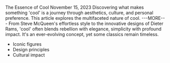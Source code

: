 The Essence of Cool
November 15, 2023
Discovering what makes something 'cool' is a journey through aesthetics, culture, and personal preference. This article explores the multifaceted nature of cool.
---MORE---
From Steve McQueen's effortless style to the innovative designs of Dieter Rams, 'cool' often blends rebellion with elegance, simplicity with profound impact.
It's an ever-evolving concept, yet some classics remain timeless.
*   Iconic figures
*   Design principles
*   Cultural impact
